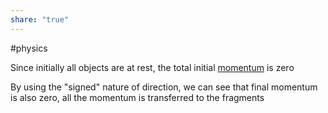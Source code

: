 ```yaml
---
share: "true"
---
```

#physics 

Since initially all objects are at rest, the total initial [momentum](Momentum) is zero

By using the "signed" nature of direction, we can see that final momentum is also zero, all the momentum is transferred to the fragments
